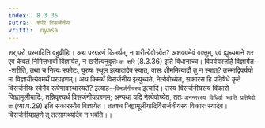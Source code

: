 ```yaml
---
index:  8.3.35
sutra:  शर्परे विसर्जनीयः
vritti:  nyasa
---
```


शर् परो यस्मादिति वहुव्रीहिः। अथ परग्रहणं किमर्थम्, न शरीत्येवोच्येत? अशक्यमेवं वक्तुम्, एवं ह्युच्यमाने शर एव केवलं निमित्तभावो विज्ञायेत, न खरीत्यनुवृत्तेः `वा शरि` (8.3.36) इति विधानाच्च। विपर्ययस्तर्हि विज्ञार्येत--शरीति, तथा च नित्यः स्फोटः, पुरुषः स्थूल इत्यादादेव स्यात्, वासः क्षीममित्यादौ तु न स्यात्? तस्माद्विपर्ययो मा विज्ञायीत्येवमर्थं परग्रहणम्।
अथ किमर्थं विसर्जनीय इत्युच्यते, नेत्येवोच्येत, सकारस हि प्रतिषेधे कृते विसर्जनीयः स्वेनैव रूपेणावस्थास्यते? इत्याह--`विमर्जनीयस्य` इत्यादि। तस्य विसर्जनीयसय विकारो जिह्वामूलीयादिः, तन्निवृत्त्यर्थ विसर्जनीयग्रहणम्; अन्यथा यदि नेत्येवोच्येत, ततः `अनन्तरस्य विधिर्वा भवति प्रतिषेदो वा` (व्या.प.29) इति सकारस्यैव विज्ञायेत। ततश्च जिह्वामूलीयादिर्विसर्जनीयस्य विकारः स्यादेव। विसर्जनीयग्रहणे तु तत्सामर्थ्यादेव न भवति।।

